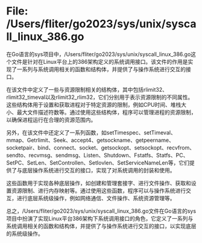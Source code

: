 # File: /Users/fliter/go2023/sys/unix/syscall_linux_386.go

在Go语言的sys项目中，/Users/fliter/go2023/sys/unix/syscall_linux_386.go这个文件是针对在Linux平台上的386架构定义的系统调用接口。该文件的作用是实现了一系列与系统调用相关的函数和结构体，并提供了与操作系统进行交互的接口。

在该文件中定义了一些与资源限制相关的结构体，其中包括rlimit32、rlimit32_timeval以及rlimit32_rlim32，它们分别用于表示资源限制的不同属性。这些结构体用于设置和获取进程对于特定资源的限制，例如CPU时间、堆栈大小、最大文件描述符数等。通过使用这些结构体，程序可以管理进程的资源限制，以确保进程运行在合理的资源范围内。

另外，在该文件中还定义了一系列函数，如setTimespec、setTimeval、mmap、Getrlimit、Seek、accept4、getsockname、getpeername、socketpair、bind、connect、socket、getsockopt、setsockopt、recvfrom、sendto、recvmsg、sendmsg、Listen、Shutdown、Fstatfs、Statfs、PC、SetPC、SetLen、SetControllen、SetIovlen、SetServiceNameLen等，它们提供了与底层操作系统进行交互的接口，实现了对系统调用的封装和使用。

这些函数用于实现各种底层操作，如创建和管理套接字、进行文件操作、获取和设置资源限制、进行内存映射等。通过使用这些函数，程序可以与操作系统进行交互，进行底层系统级操作，例如网络通信、文件操作、系统资源管理等。

总之，/Users/fliter/go2023/sys/unix/syscall_linux_386.go文件在Go语言的sys项目中扮演了实现Linux平台386架构下系统调用接口的角色，它定义了一系列与系统调用相关的函数和结构体，并提供了与操作系统进行交互的接口，以实现底层的系统级操作。

